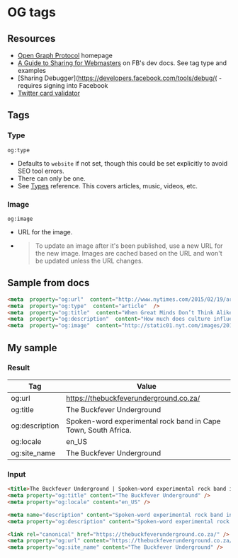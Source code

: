 # OG tags

## Resources

- [Open Graph Protocol](https://ogp.me/) homepage
- [A Guide to Sharing for Webmasters](https://developers.facebook.com/docs/sharing/webmasters) on FB's dev docs. See tag type and examples
- [Sharing Debugger](https://developers.facebook.com/tools/debug/( - requires signing into Facebook
- [Twitter card validator](https://cards-dev.twitter.com/validator)


## Tags

### Type

`og:type`

- Defaults to `website` if not set, though this could be set explicitly to avoid SEO tool errors.
- There can only be one.
- See [Types](https://ogp.me/#types) reference. This covers articles, music, videos, etc.

### Image


`og:image`

- URL for the image. 
- > To update an image after it's been published, use a new URL for the new image. Images are cached based on the URL and won't be updated unless the URL changes.

## Sample from docs

```html
<meta  property="og:url"  content="http://www.nytimes.com/2015/02/19/arts/international/when-great-minds-dont-think-alike.html"  />
<meta  property="og:type"  content="article"  />  
<meta  property="og:title"  content="When Great Minds Don’t Think Alike"  />
<meta  property="og:description"  content="How much does culture influence creative thinking?"  /> 
<meta  property="og:image"  content="http://static01.nyt.com/images/2015/02/19/arts/international/19iht-btnumbers19A/19iht-btnumbers19A-facebookJumbo-v2.jpg"  />
```

## My sample



### Result

Tag | Value
--- | ---
og:url 	| https://thebuckfeverunderground.co.za/
og:title 	| The Buckfever Underground
og:description 	| Spoken-word experimental rock band in Cape Town, South Africa.
og:locale 	| en_US
og:site_name 	| The Buckfever Underground

### Input

```html
<title>The Buckfever Underground | Spoken-word experimental rock band in Cape Town, South Africa.</title>
<meta property="og:title" content="The Buckfever Underground" />
<meta property="og:locale" content="en_US" />

<meta name="description" content="Spoken-word experimental rock band in Cape Town, South Africa." />
<meta property="og:description" content="Spoken-word experimental rock band in Cape Town, South Africa." />

<link rel="canonical" href="https://thebuckfeverunderground.co.za/" />
<meta property="og:url" content="https://thebuckfeverunderground.co.za/" />
<meta property="og:site_name" content="The Buckfever Underground" />
```
<!--stackedit_data:
eyJoaXN0b3J5IjpbMjAzNTA1MDk0XX0=
-->